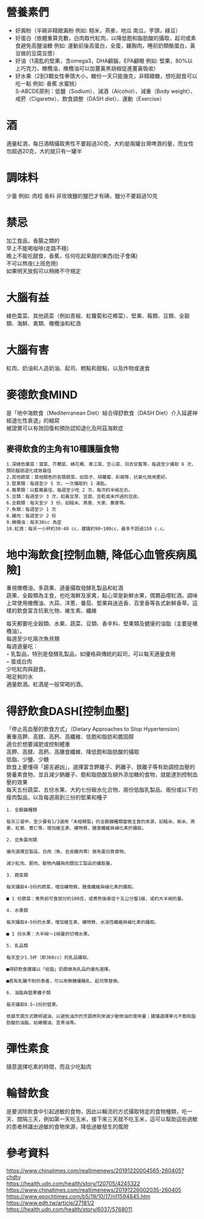 # 營養素們
* 好澱粉（半碗非精緻澱粉 例如: 糙米，燕麥，地瓜 南瓜，芋頭，綠豆）  
* 好蛋白（依體重算克數，白肉取代紅肉，以降低飽和脂肪酸的攝取，起司或素食避免高鹽油糖 例如: 運動前後高蛋白，全蛋，雞胸肉，睡前奶類酪蛋白，黃豆做的豆腐豆漿）  
* 好油（1湯匙的堅果，含omega3，DHA顧腦，EPA顧眼 例如: 堅果，80%以上巧克力，橄欖油，橄欖油可以加薑黃黑胡椒促進薑黃吸收）   
* 好水果（2到3顆女性拳頭大小，糖份一天只能幾克，非精緻糖，想吃甜食可以吃一點 例如: 香蕉 水蜜桃）    
S-ABCDE原則：低鹽（Sodium）、減酒（Alcohol）、減重（Body weight）、戒菸（Cigarette）、飲食調整（DASH diet）、運動（Exercise）  

# 酒
適量紅酒，每日酒精攝取男性不要超過30克，大約是兩罐台灣啤酒的量，而女性勿超過20克，大約就只有一罐半  

# 調味料
少量 例如: 肉桂 香料 
非玫瑰鹽的鹽巴才有碘，鹽分不要超過10克 

# 禁忌
加工食品，香腸之類的  
早上不能喝咖啡(走路不穩)  
晚上不能吃甜食，香蕉，任何吃起來甜的東西(肚子會痛)    
不可以熬夜(上班危險)  
如果明天放假可以稍微不守規定  

# 大腦有益  
綠色葉菜、其他蔬菜（例如青椒、紅蘿蔔和花椰菜）、堅果、莓類、豆類、全穀類、海鮮、禽類、橄欖油和紅酒   
# 大腦有害
紅肉、奶油和人造奶油、起司、糕點和甜點，以及炸物或速食  

# 麥德飲食MIND
是「地中海飲食（Mediterranean Diet）結合得舒飲食（DASH Diet）介入延遲神經退化性衰退」的縮寫  
被證實可以有效回復和預防認知退化及阿茲海默症  

## 麥得飲食的主角有10種護腦食物

```
1.深綠色葉菜：菠菜、芥蘭菜、綠花椰、青江菜、空心菜、羽衣甘藍等，每週至少攝取 6 次，預防腦部退化成效最佳
2.其他蔬菜：其他顏色的各類蔬菜，如茄子、胡蘿蔔、彩椒等，抗氧化效用更好。
3.堅果類：每週至少 5 次，一次攝取約 1 湯匙。
4.莓果類：以藍莓最佳，每週至少吃 2 次，每次約半碗左右。
5.豆類：每週至少 3 次，如黃豆芽、豆腐、豆乾或未炸過的豆皮。
6.全穀類：每天至少 3 份，如糙米、燕麥、大麥、蕎麥等。
7.魚類：每週至少 1 次
8.雞肉：每週至少 2 份
9.橄欖油：每天30cc 為宜
10.紅酒：每天一小杯約30-40 cc，建議約90~100cc，最多不超過150 c.c。
```

# 地中海飲食[控制血糖, 降低心血管疾病風險]  
重視橄欖油，多蔬果、適量攝取發酵乳製品和紅酒  
蔬果、全穀類為主食，也吃海鮮及家禽，點心常是新鮮水果，偶爾品嚐紅酒。調味上常使用橄欖油、大蒜、洋蔥、番茄、堅果與迷迭香、百里香等各式新鮮香草。這樣的飲食富含抗氧化物、維生素、纖維  

每天都要吃全穀類、水果、蔬菜、豆類、香辛料、堅果類及健康的油脂（主要是橄欖油）。  
每週至少吃兩次魚貝類  
 每週適量吃：  
◦ 乳製品，特別是發酵乳製品，如優格與傳統的起司，可以每天適量食用  
◦ 蛋或白肉  
少吃紅肉與甜食。  
喝足夠的水  
適量飲酒。紅酒是一般常喝的酒。  

# 得舒飲食DASH[控制血壓]  
「停止高血壓的飲食方式」（Dietary Approaches to Stop Hypertension）  
著重高鉀、高鎂、高鈣、高纖維、低飽和脂肪和膽固醇  
適合於想要減肥或控制體重  
高鉀、高鎂、高鈣、高膳食纖維、降低飽和脂肪酸的攝取  
低脂、少鹽、少糖  
飲食上要懂得「趨吉避凶」，選擇富含鉀離子、鈣離子、鎂離子等有助調控血壓的營養素食物，並且減少鈉離子、飽和脂肪酸及額外添加糖的食物，就能達到控制血壓的效果  
每天五份蔬菜、五份水果、大約七份碳水化合物、兩份低脂乳製品、兩份或以下的瘦肉製品，以及每週兩到三份的堅果和種子  

```
1. 全榖雜糧類

每天三餐中，至少要有1/3選用「未經精製」的全穀雜糧類當做主食的來源，如糙米、紫米、燕麥、紅藜、薏仁等，增加維生素、礦物質、膳食纖維與植化素的攝取。

2. 豆魚蛋肉類

優先選擇豆製品、白肉（魚、去皮雞肉等）做為蛋白質食物。

減少紅肉、肥肉、動物內臟與肉類加工製品的攝取量。

3. 蔬菜類

每天攝取4∼5份的蔬菜，增加礦物質、膳食纖維與植化素的攝取。

■ 1 份蔬菜：煮熟前可食部分約100克，或煮熟後直徑十五公分盤1碟，或約大半碗的量。

4. 水果類

每天攝取4∼5份的水果，增加維生素、礦物質、水溶性纖維與植化素的攝取。

■ 1 份水果：大半碗～1碗量的切塊水果。

5. 乳品類

每天至少1.5杯（即360cc）的乳品攝取。

■得舒飲食建議以「低脂」奶類做為乳品的優先選擇。

■若有乳醣不耐的患者，可以用無糖優酪乳、起司等替換。

6. 油脂與堅果種子類

每天攝取0.5∼1份的堅果。

依據烹調方式聰明選油，以避免油炸的烹調原則來減少動物油的使用量；建議選擇單元不飽和脂肪酸的油脂，如橄欖油、苦茶油等。
```

# 彈性素食
隨意選擇吃素的時間，而且少吃點肉  

# 輪替飲食
是要消除飲食中引起過敏的食物，因此以輪流的方式攝取特定的食物種類，吃一天、間隔三天，例如第一天吃玉米，接下來三天就不吃玉米，這可以幫助這些過敏的患者辨識出過敏的食物來源，降低過敏發生的風險  

# 參考資料  
https://www.chinatimes.com/realtimenews/20191220004565-260405?chdtv  
https://health.udn.com/health/story/120705/4245322  
https://www.chinatimes.com/realtimenews/20191226002035-260405  
https://www.epochtimes.com/b5/19/10/17/n11594845.htm  
https://www.edh.tw/article/27181/2  
https://health.udn.com/health/story/6037/5768011  
